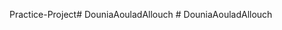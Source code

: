 Practice-Project#   D o u n i a A o u l a d A l l o u c h  
 #   D o u n i a A o u l a d A l l o u c h  
 
